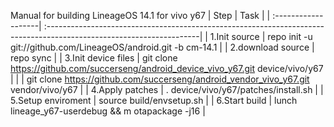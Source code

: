 
Manual for building LineageOS 14.1 for vivo y67
| Step                | Task                                                                                                                 |
| :-------------------| :--------------------------------------------------------------------------------------------------------------------|
| 1.Init source       | repo init -u git://github.com/LineageOS/android.git -b cm-14.1                                                       |
| 2.download source   | repo sync                                                                                                            |
| 3.Init device files | git clone https://github.com/succerseng/android_device_vivo_y67.git device/vivo/y67                                  |
|                     | git clone https://github.com/succerseng/android_vendor_vivo_y67.git vendor/vivo/y67                                  |
| 4.Apply patches     | . device/vivo/y67/patches/install.sh                                                                                 |
| 5.Setup enviroment  | source build/envsetup.sh                                                                                             |
| 6.Start build       | lunch lineage_y67-userdebug && m otapackage -j16                                                                     |


